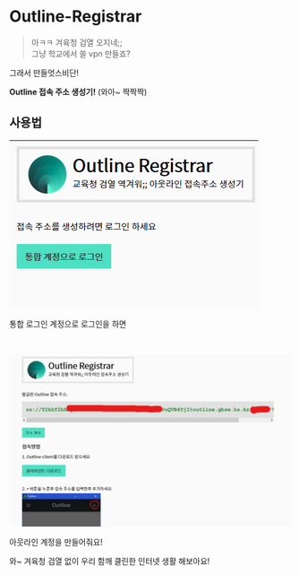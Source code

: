 # Outline-Registrar
> 아ㅋㅋ 겨육청 검열 오지네;;\
> 그냥 학교에서 쓸 vpn 만들죠?

그래서 만들엇스비단!

**Outline 접속 주소 생성기!** (와아~ 짝짝짝)

## 사용법
![](docs/docs1.png)

통합 로그인 계정으로 로그인을 하면

<br />

![](docs/docs2.png)

아웃라인 계정을 만들어줘요!

와~ 겨육청 검열 없이 우리 함깨 클린한 인터넷 생활 해보아요!
